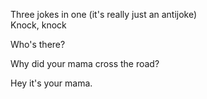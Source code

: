 Three jokes in one (it's really just an antijoke)  
Knock, knock

Who's there?

Why did your mama cross the road?

Hey it's your mama.

